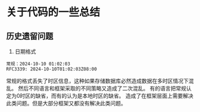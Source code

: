 # 关于代码的一些总结

## 历史遗留问题

1. 日期格式

```
常规：2024-10-10 01:02:03
RFC3339: 2024-10-10T01:02:03Z08:00
```

常规的格式丢失了时区信息，这种如果存储数据库必然造成数据在多时区情况下混乱。
然后不同语言和框架采取的不同策略又造成了二次混乱。
有的语言把常规认定为0时区的缺省，而有的认为是本地时区的缺省。
造成了在框架层面上需要解决此类问题。但是大部分框架又都没有解决此类问题。
